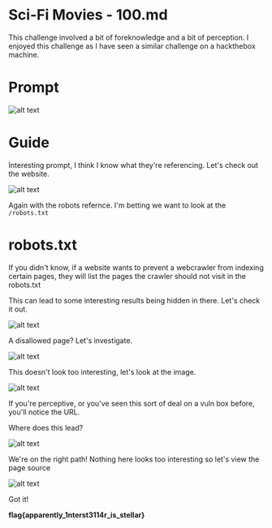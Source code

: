 # Sci-Fi Movies - 100.md
This challenge involved a bit of foreknowledge and a bit of perception. I enjoyed this challenge as I have seen a similar challenge on a hackthebox machine.


# Prompt

![alt text](https://github.com/Jhayes97/MCCC1-Walkthrough/blob/master/src/sci1.PNG "Logo Title Text 1")


# Guide
Interesting prompt, I think I know what they're referencing. Let's check out the website.

![alt text](https://github.com/Jhayes97/MCCC1-Walkthrough/blob/master/src/sci2.PNG "Logo Title Text 1")

Again with the robots refernce. I'm betting we want to look at the `/robots.txt`

# robots.txt

If you didn't know, if a website wants to prevent a webcrawler from indexing certain pages, they will list the pages the crawler should not visit in the robots.txt

This can lead to some interesting results being hidden in there. Let's check it out.

![alt text](https://github.com/Jhayes97/MCCC1-Walkthrough/blob/master/src/sci3.PNG "Logo Title Text 1")

A disallowed page? Let's investigate.

![alt text](https://github.com/Jhayes97/MCCC1-Walkthrough/blob/master/src/sci4.PNG "Logo Title Text 1")


This doesn't look too interesting, let's look at the image.


![alt text](https://github.com/Jhayes97/MCCC1-Walkthrough/blob/master/src/sci5.PNG "Logo Title Text 1")

If you're perceptive, or you've seen this sort of deal on a vuln box before, you'll notice the URL.

Where does this lead?

![alt text](https://github.com/Jhayes97/MCCC1-Walkthrough/blob/master/src/sci6.PNG "Logo Title Text 1")

We're on the right path! Nothing here looks too interesting so let's view the page source

![alt text](https://github.com/Jhayes97/MCCC1-Walkthrough/blob/master/src/sci7.PNG "Logo Title Text 1")

Got it!

**flag{apparently_1nterst3114r_is_stellar}**

